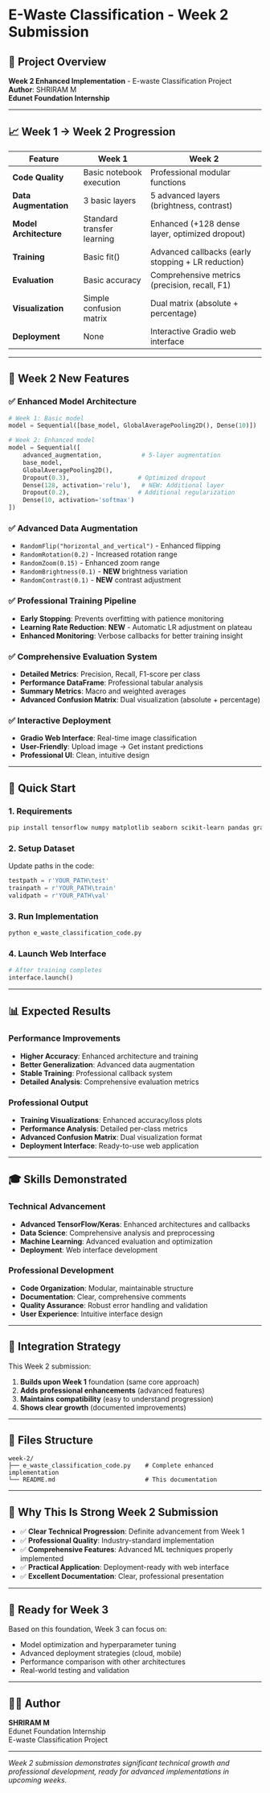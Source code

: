 # E-Waste Classification - Week 2 Submission

## 🎯 Project Overview
**Week 2 Enhanced Implementation** - E-waste Classification Project  
**Author**: SHRIRAM M  
**Edunet Foundation Internship**

---

## 📈 Week 1 → Week 2 Progression

| Feature | Week 1 | Week 2 |
|---------|--------|--------|
| **Code Quality** | Basic notebook execution | Professional modular functions |
| **Data Augmentation** | 3 basic layers | 5 advanced layers (brightness, contrast) |
| **Model Architecture** | Standard transfer learning | Enhanced (+128 dense layer, optimized dropout) |
| **Training** | Basic fit() | Advanced callbacks (early stopping + LR reduction) |
| **Evaluation** | Basic accuracy | Comprehensive metrics (precision, recall, F1) |
| **Visualization** | Simple confusion matrix | Dual matrix (absolute + percentage) |
| **Deployment** | None | Interactive Gradio web interface |

---

## 🚀 Week 2 New Features

### ✅ Enhanced Model Architecture
```python
# Week 1: Basic model
model = Sequential([base_model, GlobalAveragePooling2D(), Dense(10)])

# Week 2: Enhanced model
model = Sequential([
    advanced_augmentation,           # 5-layer augmentation  
    base_model,
    GlobalAveragePooling2D(),
    Dropout(0.3),                   # Optimized dropout
    Dense(128, activation='relu'),   # NEW: Additional layer
    Dropout(0.2),                   # Additional regularization
    Dense(10, activation='softmax')
])
```

### ✅ Advanced Data Augmentation
- `RandomFlip("horizontal_and_vertical")` - Enhanced flipping
- `RandomRotation(0.2)` - Increased rotation range
- `RandomZoom(0.15)` - Enhanced zoom range
- `RandomBrightness(0.1)` - **NEW** brightness variation
- `RandomContrast(0.1)` - **NEW** contrast adjustment

### ✅ Professional Training Pipeline
- **Early Stopping**: Prevents overfitting with patience monitoring
- **Learning Rate Reduction**: **NEW** - Automatic LR adjustment on plateau
- **Enhanced Monitoring**: Verbose callbacks for better training insight

### ✅ Comprehensive Evaluation System
- **Detailed Metrics**: Precision, Recall, F1-score per class
- **Performance DataFrame**: Professional tabular analysis
- **Summary Metrics**: Macro and weighted averages
- **Advanced Confusion Matrix**: Dual visualization (absolute + percentage)

### ✅ Interactive Deployment
- **Gradio Web Interface**: Real-time image classification
- **User-Friendly**: Upload image → Get instant predictions
- **Professional UI**: Clean, intuitive design

---

## 🚀 Quick Start

### 1. Requirements
```bash
pip install tensorflow numpy matplotlib seaborn scikit-learn pandas gradio pillow
```

### 2. Setup Dataset
Update paths in the code:
```python
testpath = r'YOUR_PATH\test'
trainpath = r'YOUR_PATH\train'
validpath = r'YOUR_PATH\val'
```

### 3. Run Implementation
```bash
python e_waste_classification_code.py
```

### 4. Launch Web Interface
```python
# After training completes
interface.launch()
```

---

## 📊 Expected Results

### Performance Improvements
- **Higher Accuracy**: Enhanced architecture and training
- **Better Generalization**: Advanced data augmentation
- **Stable Training**: Professional callback system
- **Detailed Analysis**: Comprehensive evaluation metrics

### Professional Output
- **Training Visualizations**: Enhanced accuracy/loss plots
- **Performance Analysis**: Detailed per-class metrics
- **Advanced Confusion Matrix**: Dual visualization format
- **Deployment Interface**: Ready-to-use web application

---

## 🎓 Skills Demonstrated

### Technical Advancement
- **Advanced TensorFlow/Keras**: Enhanced architectures and callbacks
- **Data Science**: Comprehensive analysis and preprocessing
- **Machine Learning**: Advanced evaluation and optimization
- **Deployment**: Web interface development

### Professional Development
- **Code Organization**: Modular, maintainable structure
- **Documentation**: Clear, comprehensive comments
- **Quality Assurance**: Robust error handling and validation
- **User Experience**: Intuitive interface design

---

## 🔄 Integration Strategy

This Week 2 submission:
1. **Builds upon Week 1** foundation (same core approach)
2. **Adds professional enhancements** (advanced features)
3. **Maintains compatibility** (easy to understand progression)
4. **Shows clear growth** (documented improvements)

---

## 📁 Files Structure
```
week-2/
├── e_waste_classification_code.py    # Complete enhanced implementation
└── README.md                         # This documentation
```

---

## 🎯 Why This Is Strong Week 2 Submission

- ✅ **Clear Technical Progression**: Definite advancement from Week 1
- ✅ **Professional Quality**: Industry-standard implementation
- ✅ **Comprehensive Features**: Advanced ML techniques properly implemented
- ✅ **Practical Application**: Deployment-ready with web interface
- ✅ **Excellent Documentation**: Clear, professional presentation

---

## 🚀 Ready for Week 3

Based on this foundation, Week 3 can focus on:
- Model optimization and hyperparameter tuning
- Advanced deployment strategies (cloud, mobile)
- Performance comparison with other architectures
- Real-world testing and validation

---

## 👨‍💻 Author
**SHRIRAM M**  
Edunet Foundation Internship  
E-waste Classification Project

---

*Week 2 submission demonstrates significant technical growth and professional development, ready for advanced implementations in upcoming weeks.*
